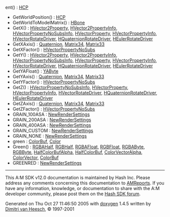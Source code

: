 ent() : <a href="classHCP.md#e1a0d5ddcaac8a2fd0a9b56544c74f6c" class="el">HCP</a>
- GetWorldPosition() : <a href="classHCP.md#750ff3299f1d22bc9fefb907718ed61a" class="el">HCP</a>
- GetWorldToModelMatrix() : <a href="classHBone.md#b01c8745a90935f7c777b701a1063ce2" class="el">HBone</a>
- GetX() : <a href="classHVector2Property.md#efecf49b3865c644bec48ba8e43552a9" class="el">HVector2Property</a>, <a href="classHVector2PropertyInfo.md#efecf49b3865c644bec48ba8e43552a9" class="el">HVector2PropertyInfo</a>, <a href="classHVectorPropertyNoSubsInfo.md#efecf49b3865c644bec48ba8e43552a9" class="el">HVectorPropertyNoSubsInfo</a>, <a href="classHVectorProperty.md#efecf49b3865c644bec48ba8e43552a9" class="el">HVectorProperty</a>, <a href="classHVectorPropertyInfo.md#efecf49b3865c644bec48ba8e43552a9" class="el">HVectorPropertyInfo</a>, <a href="classHVectorRotateDriver.md#efecf49b3865c644bec48ba8e43552a9" class="el">HVectorRotateDriver</a>, <a href="classHQuaternionRotateDriver.md#efecf49b3865c644bec48ba8e43552a9" class="el">HQuaternionRotateDriver</a>, <a href="classHEulerRotateDriver.md#efecf49b3865c644bec48ba8e43552a9" class="el">HEulerRotateDriver</a>
- GetXAxis() : <a href="classQuaternion.md#de47ca08dac306ef3fc3bec670a913c0" class="el">Quaternion</a>, <a href="classMatrix34.md#de47ca08dac306ef3fc3bec670a913c0" class="el">Matrix34</a>, <a href="classMatrix33.md#de47ca08dac306ef3fc3bec670a913c0" class="el">Matrix33</a>
- GetXFactor() : <a href="classHVectorPropertyNoSubs.md#5d489cd30bc07762fc304afbc7237de0" class="el">HVectorPropertyNoSubs</a>
- GetY() : <a href="classHVector2Property.md#0b14b627127a21b4382d5d1eb8c9dda0" class="el">HVector2Property</a>, <a href="classHVector2PropertyInfo.md#0b14b627127a21b4382d5d1eb8c9dda0" class="el">HVector2PropertyInfo</a>, <a href="classHVectorPropertyNoSubsInfo.md#0b14b627127a21b4382d5d1eb8c9dda0" class="el">HVectorPropertyNoSubsInfo</a>, <a href="classHVectorProperty.md#0b14b627127a21b4382d5d1eb8c9dda0" class="el">HVectorProperty</a>, <a href="classHVectorPropertyInfo.md#0b14b627127a21b4382d5d1eb8c9dda0" class="el">HVectorPropertyInfo</a>, <a href="classHVectorRotateDriver.md#0b14b627127a21b4382d5d1eb8c9dda0" class="el">HVectorRotateDriver</a>, <a href="classHQuaternionRotateDriver.md#0b14b627127a21b4382d5d1eb8c9dda0" class="el">HQuaternionRotateDriver</a>, <a href="classHEulerRotateDriver.md#0b14b627127a21b4382d5d1eb8c9dda0" class="el">HEulerRotateDriver</a>
- GetYAFloat() : <a href="classYAByte.md#48d242596d846e42555ee8962e7d27ac" class="el">YAByte</a>
- GetYAxis() : <a href="classQuaternion.md#558eaf2afb73de18b7c3af680cb49785" class="el">Quaternion</a>, <a href="classMatrix34.md#558eaf2afb73de18b7c3af680cb49785" class="el">Matrix34</a>, <a href="classMatrix33.md#558eaf2afb73de18b7c3af680cb49785" class="el">Matrix33</a>
- GetYFactor() : <a href="classHVectorPropertyNoSubs.md#ffc2dced683a350c80195864fb0f541f" class="el">HVectorPropertyNoSubs</a>
- GetZ() : <a href="classHVectorPropertyNoSubsInfo.md#206d55a136e7097aa811132877376693" class="el">HVectorPropertyNoSubsInfo</a>, <a href="classHVectorProperty.md#206d55a136e7097aa811132877376693" class="el">HVectorProperty</a>, <a href="classHVectorPropertyInfo.md#206d55a136e7097aa811132877376693" class="el">HVectorPropertyInfo</a>, <a href="classHVectorRotateDriver.md#206d55a136e7097aa811132877376693" class="el">HVectorRotateDriver</a>, <a href="classHQuaternionRotateDriver.md#206d55a136e7097aa811132877376693" class="el">HQuaternionRotateDriver</a>, <a href="classHEulerRotateDriver.md#206d55a136e7097aa811132877376693" class="el">HEulerRotateDriver</a>
- GetZAxis() : <a href="classQuaternion.md#c3333f6ac3cff5098d7d24026186cdc6" class="el">Quaternion</a>, <a href="classMatrix34.md#c3333f6ac3cff5098d7d24026186cdc6" class="el">Matrix34</a>, <a href="classMatrix33.md#c3333f6ac3cff5098d7d24026186cdc6" class="el">Matrix33</a>
- GetZFactor() : <a href="classHVectorPropertyNoSubs.md#b4732283e1857cdb41a00b5f0450d587" class="el">HVectorPropertyNoSubs</a>
- GRAIN_100ASA : <a href="classNewRenderSettings.md#bdca477a0c8312f3fd1c917c21d567cb387cad9c4bae8825ad53ad51ea37c655" class="el">NewRenderSettings</a>
- GRAIN_200ASA : <a href="classNewRenderSettings.md#bdca477a0c8312f3fd1c917c21d567cb5759b99286dc38722ca5a1e3f776c151" class="el">NewRenderSettings</a>
- GRAIN_400ASA : <a href="classNewRenderSettings.md#bdca477a0c8312f3fd1c917c21d567cb2423a13ff2965f4a8ecea2152add5382" class="el">NewRenderSettings</a>
- GRAIN_CUSTOM : <a href="classNewRenderSettings.md#bdca477a0c8312f3fd1c917c21d567cbd507e8c13605adabec35ff1c7b6fd42c" class="el">NewRenderSettings</a>
- GRAIN_NONE : <a href="classNewRenderSettings.md#bdca477a0c8312f3fd1c917c21d567cb254dbcc720d70dd411f2e720a938962f" class="el">NewRenderSettings</a>
- green : <a href="classColorBuf.md#9f27410725ab8cc8854a2769c7a516b8" class="el">ColorBuf</a>, <a href="unionColor.md#9f27410725ab8cc8854a2769c7a516b8" class="el">Color</a>
- Green() : <a href="classRGBAHalf.md#eb4e3e708de4af84613f52d0c8067edf" class="el">RGBAHalf</a>, <a href="classRGBHalf.md#eb4e3e708de4af84613f52d0c8067edf" class="el">RGBHalf</a>, <a href="classRGBAFloat.md#eb4e3e708de4af84613f52d0c8067edf" class="el">RGBAFloat</a>, <a href="classRGBFloat.md#eb4e3e708de4af84613f52d0c8067edf" class="el">RGBFloat</a>, <a href="classRGBAByte.md#eb4e3e708de4af84613f52d0c8067edf" class="el">RGBAByte</a>, <a href="classRGBByte.md#eb4e3e708de4af84613f52d0c8067edf" class="el">RGBByte</a>, <a href="classHalfColorBufAlpha.md#eb4e3e708de4af84613f52d0c8067edf" class="el">HalfColorBufAlpha</a>, <a href="classHalfColorBuf.md#eb4e3e708de4af84613f52d0c8067edf" class="el">HalfColorBuf</a>, <a href="classColorVectorAlpha.md#eb4e3e708de4af84613f52d0c8067edf" class="el">ColorVectorAlpha</a>, <a href="classColorVector.md#eb4e3e708de4af84613f52d0c8067edf" class="el">ColorVector</a>, <a href="classColorBuf.md#eb4e3e708de4af84613f52d0c8067edf" class="el">ColorBuf</a>
- GREENRED : <a href="classNewRenderSettings.md#21945c50944818f4cf3b6aef8608f9ce6fbad430c224759c75210682df1fabe7" class="el">NewRenderSettings</a>

------------------------------------------------------------------------

<span class="small">This A:M SDK v12.0 documentation is maintained by Hash Inc. Please address any comments concerning this documentation to [AMReports](http://www.hash.com/reports). If you have any information, knowledge, or documentation to share with the A:M developer community, please post them on the [Hash SDK forum](http://www.hash.com/forums/index.php?showforum=11).</span>

Generated on Thu Oct 27 11:46:50 2005 with [<span class="image placeholder" original-image-src="doxygen.png" original-image-title="" height="45" width="100" align="middle" border="0">doxygen</span>](http://www.doxygen.org/index.html) 1.4.5 written by [Dimitri van Heesch](mailto:dimitri@stack.nl), © 1997-2001
